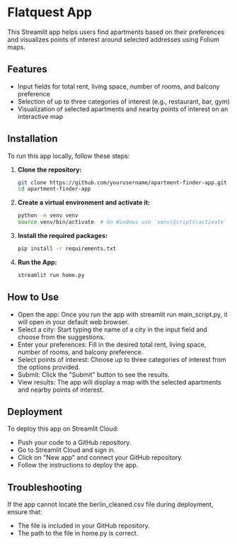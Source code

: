 # Flatquest App

This Streamlit app helps users find apartments based on their preferences and
visualizes points of interest around selected addresses using Folium maps.

## Features

- Input fields for total rent, living space, number of rooms, and balcony
preference
- Selection of up to three categories of interest (e.g., restaurant, bar, gym)
- Visualization of selected apartments and nearby points of interest on an
interactive map

## Installation

To run this app locally, follow these steps:

1. **Clone the repository:**

   ```bash
   git clone https://github.com/yourusername/apartment-finder-app.git
   cd apartment-finder-app

2. **Create a virtual environment and activate it:**

   ```bash
   python -m venv venv
   source venv/bin/activate  # On Windows use `venv\Scripts\activate`

3. **Install the required packages:**

   ```bash
   pip install -r requirements.txt

4. **Run the App:**

   ```bash
   streamlit run home.py


## How to Use
 - Open the app: Once you run the app with streamlit run main_script.py, it will
  open in your default web browser.
 - Select a city: Start typing the name of a city in the input field and choose
  from the suggestions.
 - Enter your preferences: Fill in the desired total rent, living space, number
 of rooms, and balcony preference.
 - Select points of interest: Choose up to three categories of interest from the
  options provided.
 - Submit: Click the "Submit" button to see the results.
 - View results: The app will display a map with the selected apartments and
 nearby points of interest.

## Deployment
To deploy this app on Streamlit Cloud:
- Push your code to a GitHub repository.
- Go to Streamlit Cloud and sign in.
- Click on "New app" and connect your GitHub repository.
- Follow the instructions to deploy the app.

## Troubleshooting
If the app cannot locate the berlin_cleaned.csv file during deployment, ensure
that:

- The file is included in your GitHub repository.
- The path to the file in home.py is correct.
